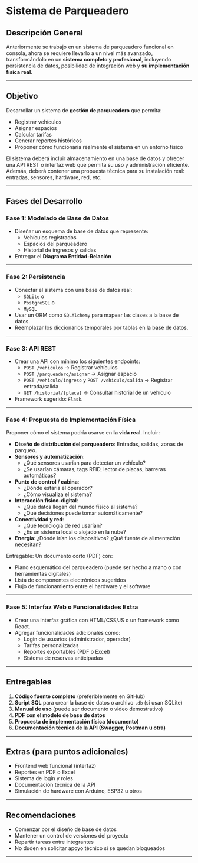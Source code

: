 # Sistema de Parqueadero

## Descripción General

Anteriormente se trabajo en un sistema de parqueadero funcional en consola, ahora se requiere llevarlo a un nivel más avanzado, transformándolo en un **sistema completo y profesional**, incluyendo persistencia de datos, posibilidad de integración web y **su implementación física real**.

---

## Objetivo

Desarrollar un sistema de **gestión de parqueadero** que permita:

- Registrar vehículos
- Asignar espacios
- Calcular tarifas
- Generar reportes históricos
- Proponer cómo funcionaría realmente el sistema en un entorno físico

El sistema deberá incluir almacenamiento en una base de datos y ofrecer una API REST o interfaz web que permita su uso y administración eficiente. Además, deberá contener una propuesta técnica para su instalación real: entradas, sensores, hardware, red, etc.

---

## Fases del Desarrollo

### Fase 1: Modelado de Base de Datos

- Diseñar un esquema de base de datos que represente:
  - Vehículos registrados
  - Espacios del parqueadero
  - Historial de ingresos y salidas
- Entregar el **Diagrama Entidad-Relación** 

---

### Fase 2: Persistencia

- Conectar el sistema con una base de datos real:
  - `SQLite` o 
  - `PostgreSQL` o
  - `MySQL` 
- Usar un ORM como `SQLAlchemy` para mapear las clases a la base de datos.
- Reemplazar los diccionarios temporales por tablas en la base de datos.

---

### Fase 3: API REST

- Crear una API con mínimo los siguientes endpoints:
  - `POST /vehiculos` → Registrar vehículos
  - `POST /parqueadero/asignar` → Asignar espacio
  - `POST /vehiculo/ingreso` y `POST /vehiculo/salida` → Registrar entrada/salida
  - `GET /historial/{placa}` → Consultar historial de un vehículo
- Framework sugerido: `Flask`.

---

### Fase 4: Propuesta de Implementación Física

Proponer cómo el sistema podría usarse en **la vida real**. Incluir:

- **Diseño de distribución del parqueadero**: Entradas, salidas, zonas de parqueo.
- **Sensores y automatización**:
  - ¿Qué sensores usarían para detectar un vehículo?
  - ¿Se usarían cámaras, tags RFID, lector de placas, barreras automáticas?
- **Punto de control / cabina**:
  - ¿Dónde estaría el operador?
  - ¿Cómo visualiza el sistema?
- **Interacción físico-digital**:
  - ¿Qué datos llegan del mundo físico al sistema?
  - ¿Qué decisiones puede tomar automáticamente?
- **Conectividad y red**:
  - ¿Qué tecnología de red usarían?
  - ¿Es un sistema local o alojado en la nube?
- **Energía**: ¿Dónde irían los dispositivos? ¿Qué fuente de alimentación necesitan?

Entregable: Un documento corto (PDF) con:
- Plano esquemático del parqueadero (puede ser hecho a mano o con herramientas digitales)
- Lista de componentes electrónicos sugeridos
- Flujo de funcionamiento entre el hardware y el software

---

### Fase 5: Interfaz Web o Funcionalidades Extra

- Crear una interfaz gráfica con HTML/CSS/JS o un framework como React.
- Agregar funcionalidades adicionales como:
  - Login de usuarios (administrador, operador)
  - Tarifas personalizadas
  - Reportes exportables (PDF o Excel)
  - Sistema de reservas anticipadas

---

## Entregables

1. **Código fuente completo** (preferiblemente en GitHub)
2. **Script SQL** para crear la base de datos o archivo `.db` (si usan SQLite)
3. **Manual de uso** (puede ser documento o video demostrativo)
4. **PDF con el modelo de base de datos**
5. **Propuesta de implementación física (documento)**
6. **Documentación técnica de la API (Swagger, Postman u otra)**

---

## Extras (para puntos adicionales)

- Frontend web funcional (interfaz)
- Reportes en PDF o Excel
- Sistema de login y roles
- Documentación técnica de la API
- Simulación de hardware con Arduino, ESP32 u otros

---

## Recomendaciones

- Comenzar por el diseño de base de datos
- Mantener un control de versiones del proyecto
- Repartir tareas entre integrantes
- No duden en solicitar apoyo técnico si se quedan bloqueados

---
